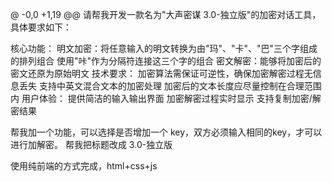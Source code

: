 @ -0,0 +1,19 @@
请帮我开发一款名为"大声密谋 3.0-独立版"的加密对话工具，具体要求如下：

核心功能：
明文加密：将任意输入的明文转换为由"玛"、"卡"、"巴"三个字组成的排列组合
使用"咔"作为分隔符连接这三个字的组合
密文解密：能够将加密后的密文还原为原始明文
技术要求：
加密算法需保证可逆性，确保加密解密过程无信息丢失
支持中英文混合文本的加密处理
加密后的文本长度应尽量控制在合理范围内
用户体验：
提供简洁的输入输出界面
加密解密过程实时显示
支持复制加密/解密结果

帮我加一个功能，可以选择是否增加一个 key，双方必须输入相同的key，才可以进行加解密。
帮我把标题改成 3.0-独立版

使用纯前端的方式完成，html+css+js